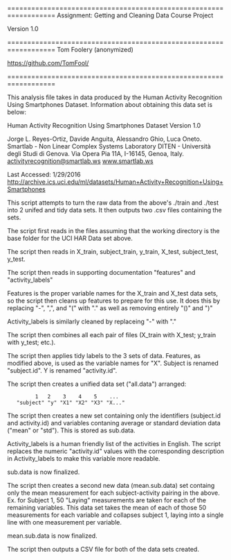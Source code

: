 ==================================================================
Assignment: Getting and Cleaning Data Course Project

Version 1.0

==================================================================
Tom Foolery (anonymized)

https://github.com/TomFool/

==================================================================

This analysis file takes in data produced by the Human Activity Recognition Using Smartphones Dataset.  Information about obtaining this data set is below:

Human Activity Recognition Using Smartphones Dataset
Version 1.0

Jorge L. Reyes-Ortiz, Davide Anguita, Alessandro Ghio, Luca Oneto.
Smartlab - Non Linear Complex Systems Laboratory
DITEN - Università degli Studi di Genova.
Via Opera Pia 11A, I-16145, Genoa, Italy.
activityrecognition@smartlab.ws
www.smartlab.ws

Last Accessed: 1/29/2016 http://archive.ics.uci.edu/ml/datasets/Human+Activity+Recognition+Using+Smartphones


This script attempts to turn the raw data from the above's ./train and ./test into 2 unifed and tidy data sets.  It then outputs two .csv files containing the sets.





The script first reads in the files assuming that the working directory is the base folder for the UCI HAR Data set above.

The script then reads in X_train, subject_train, y_train, X_test, subject_test, y_test.

The script then reads in supporting documentation "features" and "activity_labels"

Features is the proper variable names for the X_train and X_test data sets, so the script then cleans up features to prepare for this use.  It does this by replacing "-", ",", and "(" with "." as well as removing entirely "()" and ")"

Activity_labels is similarly cleaned by replaceing "-" with "."

The script then combines all each pair of files (X_train with X_test; y_train with y_test; etc.).

The script then applies tidy labels to the 3 sets of data.  Features, as modified above, is used as the variable names for "X".  Subject is renamed "subject.id".  Y is renamed "activity.id".

The script then creates a unified data set ("all.data") arranged:

             1   2    3    4    5    ...
       "subject" "y" "X1" "X2" "X3" "X..."


The script then creates a new set containing only the identifiers (subject.id and activity.id) and variables contaning average or standard deviation data ("mean" or "std").  This is stored as sub.data.

Activity_labels is a human friendly list of the activities in English.  The script replaces the numeric "activity.id" values with the corresponding description in Activity_labels to make this variable more readable.

sub.data is now finalized.

The script then creates a second new data (mean.sub.data) set containg only the mean measurement for each subject-activity pairing in the above.  Ex. for Subject 1, 50 "Laying" measurements are taken for each of the remaining variables.  This data set takes the mean of each of those 50 measurements for each variable and collapses subject 1, laying into a single line with one measurement per variable.

mean.sub.data is now finalized.

The script then outputs a CSV file for both of the data sets created.
